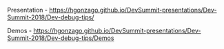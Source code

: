 Presentation - https://hgonzago.github.io/DevSummit-presentations/Dev-Summit-2018/Dev-debug-tips/

Demos - https://hgonzago.github.io/DevSummit-presentations/Dev-Summit-2018/Dev-debug-tips/Demos
